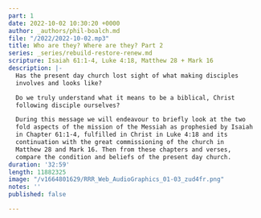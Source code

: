 ```yaml
---
part: 1
date: 2022-10-02 10:30:20 +0000
author: _authors/phil-boalch.md
file: "/2022/2022-10-02.mp3"
title: Who are they? Where are they? Part 2
series: _series/rebuild-restore-renew.md
scripture: Isaiah 61:1-4, Luke 4:18, Matthew 28 + Mark 16
description: |-
  Has the present day church lost sight of what making disciples
  involves and looks like?

  Do we truly understand what it means to be a biblical, Christ
  following disciple ourselves?

  During this message we will endeavour to briefly look at the two
  fold aspects of the mission of the Messiah as prophesied by Isaiah
  in Chapter 61:1-4, fulfilled in Christ in Luke 4:18 and its
  continuation with the great commissioning of the church in
  Matthew 28 and Mark 16. Then from these chapters and verses,
  compare the condition and beliefs of the present day church.
duration: '32:59'
length: 11882325
image: "/v1664801629/RRR_Web_AudioGraphics_01-03_zud4fr.png"
notes: ''
published: false

---
```

